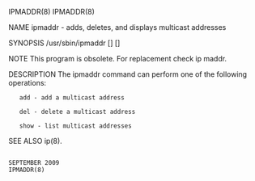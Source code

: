 IPMADDR(8)                                                                                                                                                                                         IPMADDR(8)



NAME
       ipmaddr - adds, deletes, and displays multicast addresses


SYNOPSIS
       /usr/sbin/ipmaddr [<operation>] [<args>]


NOTE
       This program is obsolete. For replacement check ip maddr.


DESCRIPTION
       The ipmaddr command can perform one of the following operations:

       add - add a multicast address

       del - delete a multicast address

       show - list multicast addresses


SEE ALSO
       ip(8).



                                                                                                SEPTEMBER 2009                                                                                     IPMADDR(8)
